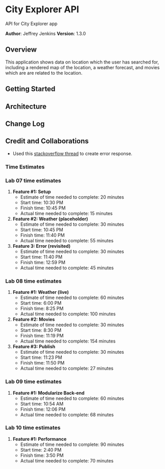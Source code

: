 # City Explorer API

API for City Explorer app

**Author**: Jeffrey Jenkins
**Version**: 1.3.0

## Overview

This application shows data on location which the user has searched for, including a rendered map of the location, a weather forecast, and movies which are are related to the location.

## Getting Started
<!-- What are the steps that a user must take in order to build this app on their own machine and get it running? -->

## Architecture
<!-- Provide a detailed description of the application design. What technologies (languages, libraries, etc) you're using, and any other relevant design information. -->

## Change Log
<!-- Use this area to document the iterative changes made to your application as each feature is successfully implemented. Use time stamps. Here's an example:

01-01-2001 4:59pm - Application now has a fully-functional express server, with a GET route for the location resource. -->

## Credit and Collaborations

- Used this [stackoverflow thread](https://stackoverflow.com/questions/35864088/how-to-send-error-http-response-in-express-node-js) to create error response.

### Time Estimates

### Lab 07 time estimates

1. **Feature #1: Setup**
    - Estimate of time needed to complete: 20 minutes
    - Start time: 10:30 PM
    - Finish time: 10:45 PM
    - Actual time needed to complete: 15 minutes
2. **Feature #2: Weather (placeholder)**
    - Estimate of time needed to complete: 30 minutes
    - Start time: 10:45 PM
    - Finish time: 11:40 PM
    - Actual time needed to complete: 55 minutes
3. **Feature 3: Error (revisited)**
    - Estimate of time needed to complete: 30 minutes
    - Start time: 11:40 PM
    - Finish time: 12:59 PM
    - Actual time needed to complete: 45 minutes

### Lab 08 time estimates

1. **Feature #1: Weather (live)**
    - Estimate of time needed to complete: 60 minutes
    - Start time: 6:00 PM
    - Finish time: 8:25 PM
    - Actual time needed to complete: 100 minutes
2. **Feature #2: Movies**
    - Estimate of time needed to complete: 30 minutes
    - Start time: 8:30 PM
    - Finish time: 11:19 PM
    - Actual time needed to complete: 154 minutes
3. **Feature #3: Publish**
    - Estimate of time needed to complete: 30 minutes
    - Start time: 11:23 PM
    - Finish time: 11:50 PM
    - Actual time needed to complete: 27 minutes

### Lab 09 time estimates

1. **Feature #1: Modularize Back-end**
    - Estimate of time needed to complete: 60 minutes
    - Start time: 10:54 AM
    - Finish time: 12:06 PM
    - Actual time needed to complete: 68 minutes

### Lab 10 time estimates

1. **Feature #1: Performance**
    - Estimate of time needed to complete: 90 minutes
    - Start time: 2:40 PM
    - Finish time: 3:50 PM
    - Actual time needed to complete: 70 minutes
